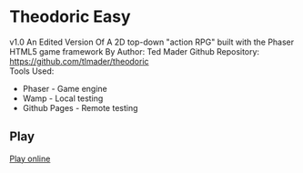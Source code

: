 # Theodoric Easy

v1.0
An Edited Version Of
A 2D top-down "action RPG" built with the Phaser HTML5 game framework
By Author: Ted Mader
Github Repository: https://github.com/tlmader/theodoric
<br>
Tools Used:
* Phaser - Game engine
* Wamp - Local testing
* Github Pages - Remote testing

## Play
[Play online](https://groeneveldwoodstock.github.io/Theodoric-Easy/) 

